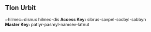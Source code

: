 ## Tlon Urbit
~hilmec~disnux 
hilmec-dis
**Access Key:** sibrus-savpel-socbyl-sabbyn
**Master Key:** patlyr-pasmyl-namsev-latnut
